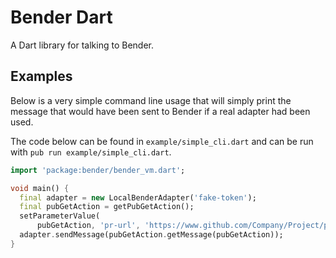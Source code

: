 # Bender Dart

A Dart library for talking to Bender.

## Examples

Below is a very simple command line usage that will simply
print the message that would have been sent to Bender if
a real adapter had been used.

The code below can be found in `example/simple_cli.dart` and
can be run with `pub run example/simple_cli.dart`.

```dart
import 'package:bender/bender_vm.dart';

void main() {
  final adapter = new LocalBenderAdapter('fake-token');
  final pubGetAction = getPubGetAction();
  setParameterValue(
      pubGetAction, 'pr-url', 'https://www.github.com/Company/Project/pull/1');
  adapter.sendMessage(pubGetAction.getMessage(pubGetAction));
}
```
